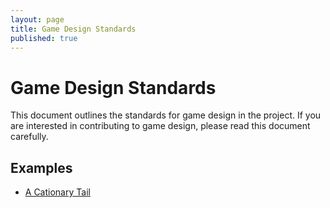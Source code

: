```yaml
---
layout: page
title: Game Design Standards
published: true
---
```


# Game Design Standards

This document outlines the standards for game design in the project. If you are interested in contributing to game design, please read this document carefully.

## Examples

- [A Cationary Tail](https://docs.google.com/document/d/12XMz55hPoiHIpLiMa2OahzhEeUOTiBL4aLBeNfbVLkA/edit?tab=t.0#heading=h.wt9otym2azmz)
